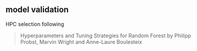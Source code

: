 ## model validation
HPC selection following 
> Hyperparameters and Tuning Strategies for Random Forest
by Philipp Probst, Marvin Wright and Anne-Laure Boulesteix